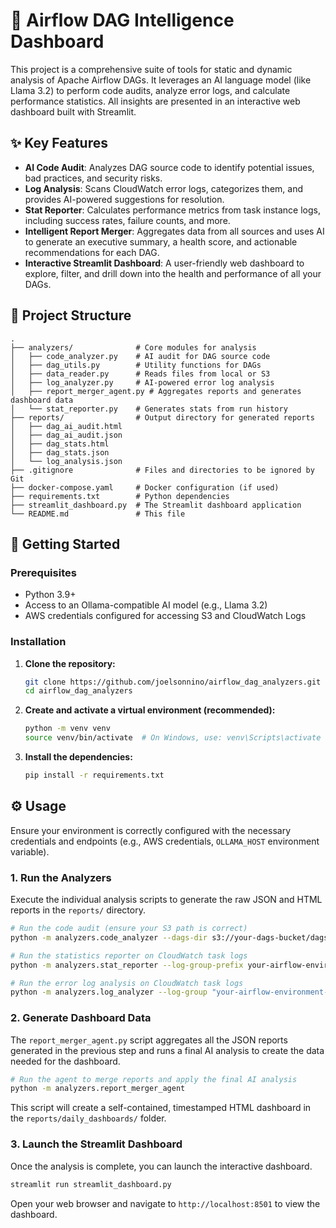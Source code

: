 # 🔬 Airflow DAG Intelligence Dashboard

This project is a comprehensive suite of tools for static and dynamic analysis of Apache Airflow DAGs. It leverages an AI language model (like Llama 3.2) to perform code audits, analyze error logs, and calculate performance statistics. All insights are presented in an interactive web dashboard built with Streamlit.

## ✨ Key Features

-   **AI Code Audit**: Analyzes DAG source code to identify potential issues, bad practices, and security risks.
-   **Log Analysis**: Scans CloudWatch error logs, categorizes them, and provides AI-powered suggestions for resolution.
-   **Stat Reporter**: Calculates performance metrics from task instance logs, including success rates, failure counts, and more.
-   **Intelligent Report Merger**: Aggregates data from all sources and uses AI to generate an executive summary, a health score, and actionable recommendations for each DAG.
-   **Interactive Streamlit Dashboard**: A user-friendly web dashboard to explore, filter, and drill down into the health and performance of all your DAGs.

## 📂 Project Structure

```
.
├── analyzers/              # Core modules for analysis
│   ├── code_analyzer.py    # AI audit for DAG source code
│   ├── dag_utils.py        # Utility functions for DAGs
│   ├── data_reader.py      # Reads files from local or S3
│   ├── log_analyzer.py     # AI-powered error log analysis
│   ├── report_merger_agent.py # Aggregates reports and generates dashboard data
│   └── stat_reporter.py    # Generates stats from run history
├── reports/                # Output directory for generated reports
│   ├── dag_ai_audit.html
│   ├── dag_ai_audit.json
│   ├── dag_stats.html
│   ├── dag_stats.json
│   └── log_analysis.json
├── .gitignore              # Files and directories to be ignored by Git
├── docker-compose.yaml     # Docker configuration (if used)
├── requirements.txt        # Python dependencies
├── streamlit_dashboard.py  # The Streamlit dashboard application
└── README.md               # This file
```

## 🚀 Getting Started

### Prerequisites

-   Python 3.9+
-   Access to an Ollama-compatible AI model (e.g., Llama 3.2)
-   AWS credentials configured for accessing S3 and CloudWatch Logs

### Installation

1.  **Clone the repository:**
    ```bash
    git clone https://github.com/joelsonnino/airflow_dag_analyzers.git
    cd airflow_dag_analyzers
    ```

2.  **Create and activate a virtual environment (recommended):**
    ```bash
    python -m venv venv
    source venv/bin/activate  # On Windows, use: venv\Scripts\activate
    ```

3.  **Install the dependencies:**
    ```bash
    pip install -r requirements.txt
    ```

## ⚙️ Usage

Ensure your environment is correctly configured with the necessary credentials and endpoints (e.g., AWS credentials, `OLLAMA_HOST` environment variable).

### 1. Run the Analyzers

Execute the individual analysis scripts to generate the raw JSON and HTML reports in the `reports/` directory.

```bash
# Run the code audit (ensure your S3 path is correct)
python -m analyzers.code_analyzer --dags-dir s3://your-dags-bucket/dags/

# Run the statistics reporter on CloudWatch task logs
python -m analyzers.stat_reporter --log-group-prefix your-airflow-environment-

# Run the error log analysis on CloudWatch task logs
python -m analyzers.log_analyzer --log-group "your-airflow-environment-Task"
```

### 2. Generate Dashboard Data

The `report_merger_agent.py` script aggregates all the JSON reports generated in the previous step and runs a final AI analysis to create the data needed for the dashboard.

```bash
# Run the agent to merge reports and apply the final AI analysis
python -m analyzers.report_merger_agent
```

This script will create a self-contained, timestamped HTML dashboard in the `reports/daily_dashboards/` folder.

### 3. Launch the Streamlit Dashboard

Once the analysis is complete, you can launch the interactive dashboard.

```bash
streamlit run streamlit_dashboard.py
```

Open your web browser and navigate to `http://localhost:8501` to view the dashboard.